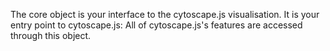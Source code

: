 The core object is your interface to the cytoscape.js visualisation.  It is your entry point to cytoscape.js:  All of cytoscape.js's features are accessed through this object.